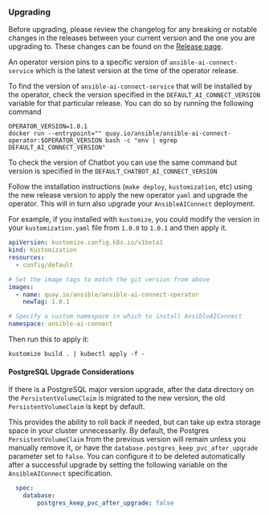 ### Upgrading

Before upgrading, please review the changelog for any breaking or notable changes in the releases between your current version and the one you are upgrading to. These changes can be found on the [Release page](https://github.com/ansible/ansible-ai-connect-operator/releases).


An operator version pins to a specific version of `ansible-ai-connect-service` which is the latest version at the time of the operator release.

To find the version of `ansible-ai-connect-service` that will be installed by the operator, check the version specified in the `DEFAULT_AI_CONNECT_VERSION` variable for that particular release. You can do so by running the following command

```shell
OPERATOR_VERSION=1.0.1
docker run --entrypoint="" quay.io/ansible/ansible-ai-connect-operator:$OPERATOR_VERSION bash -c "env | egrep DEFAULT_AI_CONNECT_VERSION"
```

To check the version of Chatbot you can use the same command but version is specified in the `DEFAULT_CHATBOT_AI_CONNECT_VERSION`

Follow the installation instructions (`make deploy`, `kustomization`, etc) using the new release version to apply the new operator `yaml` and upgrade the operator. This will in turn also upgrade your `AnsibleAIConnect` deployment.

For example, if you installed with `kustomize`, you could modify the version in your `kustomization.yaml` file from `1.0.0` to `1.0.1` and then apply it.

```yaml
apiVersion: kustomize.config.k8s.io/v1beta1
kind: Kustomization
resources:
  - config/default

# Set the image tags to match the git version from above
images:
  - name: quay.io/ansible/ansible-ai-connect-operator
    newTag: 1.0.1

# Specify a custom namespace in which to install AnsibleAIConnect
namespace: ansible-ai-connect
```

Then run this to apply it:

```
kustomize build . | kubectl apply -f -
```

#### PostgreSQL Upgrade Considerations

If there is a PostgreSQL major version upgrade, after the data directory on the `PersistentVolumeClaim` is migrated to the new version, the old `PersistentVolumeClaim` is kept by default.

This provides the ability to roll back if needed, but can take up extra storage space in your cluster unnecessarily. By default, the Postgres `PersistentVolumeClaim` from the previous version will remain unless you manually remove it, or have the `database.postgres_keep_pvc_after_upgrade` parameter set to `false`. You can configure it to be deleted automatically
after a successful upgrade by setting the following variable on the `AnsibleAIConnect` specification.

```yaml
  spec:
    database:
        postgres_keep_pvc_after_upgrade: false
```